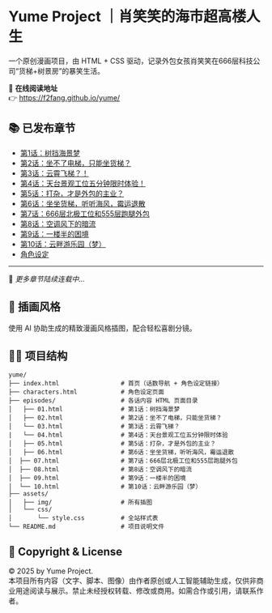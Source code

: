 # Yume Project ｜肖笑笑的海市超高楼人生

一个原创漫画项目，由 HTML + CSS 驱动，记录外包女孩肖笑笑在666层科技公司“货梯+树景房”的暴笑生活。

📘 **在线阅读地址**  
👉 https://f2fang.github.io/yume/

## 📚 已发布章节
- [第1话：树挡海景梦](episodes/01.html)
- [第2话：坐不了电梯，只能坐货梯？](episodes/02.html)
- [第3话：云霄飞梯？！](episodes/03.html)
- [第4话：天台景观工位五分钟限时体验！](episodes/04.html)
- [第5话：打杂，才是外包的主业？](episodes/05.html)
- [第6话：坐坐货梯，听听海风，霉运退散](episodes/06.html)
- [第7话：666层北极工位和555层跑腿外包](episodes/07.html)
- [第8话：空调风下的暗流](episodes/08.html)
- [第9话：一楼半的困境](episodes/09.html)
- [第10话：云畔游乐园（梦）](episodes/10.html)
- [角色设定](characters.html)

---
📖 *更多章节陆续连载中…*

## 🎨 插画风格
使用 AI 协助生成的精致漫画风格插图，配合轻松喜剧分镜。

## 👩‍💻 项目结构
```
yume/
├── index.html                 # 首页（话数导航 + 角色设定链接）
├── characters.html            # 角色设定页面
├── episodes/                  # 各话内容 HTML 页面目录
│   ├── 01.html                # 第1话：树挡海景梦
│   ├── 02.html                # 第2话：坐不了电梯，只能坐货梯？
│   └── 03.html                # 第3话：云霄飞梯？
|   └── 04.html                # 第4话：天台景观工位五分钟限时体验
│   ├── 05.html                # 第5话：打杂，才是外包的主业？
│   ├── 06.html                # 第6话：坐坐货梯，听听海风，霉运退散
│  ├── 07.html                 # 第7话：666层北极工位和555层跑腿外包
│  ├── 08.html                 # 第8话：空调风下的暗流
│  ├── 09.html                 # 第9话：一楼半的困境
│  └── 10.html                 # 第10话：云畔游乐园（梦）
├── assets/
│   ├── img/                   # 所有插图
│   └── css/
│       └── style.css          # 全站样式表
└── README.md                  # 项目说明文件
```

## 📜 Copyright & License

© 2025 by Yume Project.  
本项目所有内容（文字、脚本、图像）由作者原创或人工智能辅助生成，仅供非商业用途阅读与展示。禁止未经授权转载、修改或商用。如需合作或引用，请联系作者。
